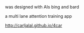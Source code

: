 was designed with AIs bing and bard

a multi lane attention training app

http://carljalal.github.io/4car
